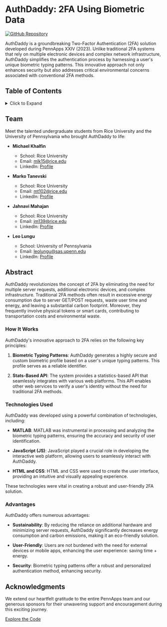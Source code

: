 # AuthDaddy: 2FA Using Biometric Data

[![GitHub Repository](https://img.shields.io/badge/GitHub-Explore%20the%20Code-blue?logo=github)](https://github.com/Mahajanet/AuthDaddy)

AuthDaddy is a groundbreaking Two-Factor Authentication (2FA) solution developed during PennApps XXIV (2023). Unlike traditional 2FA systems that rely on multiple electronic devices and complex network infrastructure, AuthDaddy simplifies the authentication process by harnessing a user's unique biometric typing patterns. This innovative approach not only enhances security but also addresses critical environmental concerns associated with conventional 2FA methods.

## Table of Contents

<details>
  <summary>Click to Expand</summary>
  <ol>
    <li><a href="#team">Team</a></li>
    <li><a href="#abstract">Abstract</a></li>
    <li><a href="#how-it-works">How It Works</a></li>
    <li><a href="#technologies-used">Technologies Used</a></li>
    <li><a href="#advantages">Advantages</a></li>
    <li><a href="#acknowledgments">Acknowledgments</a></li>
  </ol>
</details>

## Team

Meet the talented undergraduate students from Rice University and the University of Pennsylvania who brought AuthDaddy to life:

- **Michael Khalfin**
  - School: Rice University
  - Email: [mlk15@rice.edu](mailto:mlk15@rice.edu)
  - LinkedIn: [Profile](https://www.linkedin.com/in/michael-khalfin-87551b20b/)

- **Marko Tanevski**
  - School: Rice University
  - Email: [mt102@rice.edu](mailto:mt102@rice.edu)
  - LinkedIn: [Profile](https://www.linkedin.com/in/marko-tanevski/)

- **Jahnavi Mahajan**
  - School: Rice University
  - Email: [jm139@rice.edu](mailto:jm139@rice.edu)
  - LinkedIn: [Profile](https://www.linkedin.com/in/jahnavi-mahajan-b97892251/)

- **Leo Lungu**
  - School: University of Pennsylvania
  - Email: [leolungu@sas.upenn.edu](mailto:leolungu@sas.upenn.edu)
  - LinkedIn: [Profile](https://www.linkedin.com/in/leonardlungu/)

## Abstract

AuthDaddy revolutionizes the concept of 2FA by eliminating the need for multiple server requests, additional electronic devices, and complex infrastructure. Traditional 2FA methods often result in excessive energy consumption due to server GET/POST requests, waste user time and energy, and leaving a substantial carbon footprint. Moreover, they frequently involve physical tokens or smart cards, contributing to transportation costs and environmental waste.

### How It Works

AuthDaddy's innovative approach to 2FA relies on the following key principles:

1. **Biometric Typing Patterns**: AuthDaddy generates a highly secure and custom biometric profile based on a user's unique typing patterns. This profile serves as a reliable identifier.

2. **Stats-Based API**: The system provides a statistics-based API that seamlessly integrates with various web platforms. This API enables other web services to verify a user's identity without the need for traditional 2FA methods.

### Technologies Used

AuthDaddy was developed using a powerful combination of technologies, including:

- **MATLAB**: MATLAB was instrumental in processing and analyzing the biometric typing patterns, ensuring the accuracy and security of user identification.

- **JavaScript (JS)**: JavaScript played a crucial role in developing the interactive web platform, allowing users to seamlessly interact with AuthDaddy.

- **HTML and CSS**: HTML and CSS were used to create the user interface, providing an intuitive and visually appealing experience.

These technologies were vital in creating a robust and user-friendly 2FA solution.

### Advantages

AuthDaddy offers numerous advantages:

- **Sustainability**: By reducing the reliance on additional hardware and minimizing server requests, AuthDaddy significantly decreases energy consumption and carbon emissions, making it an eco-friendly solution.

- **User-Friendly**: Users are not burdened with the need for external devices or mobile apps, enhancing the user experience: saving time + energy. 

- **Security**: Biometric typing patterns offer a robust and personalized authentication method, enhancing security.

## Acknowledgments

We extend our heartfelt gratitude to the entire PennApps team and our generous sponsors for their unwavering support and encouragement during this exciting journey.

[Explore the Code](https://github.com/Mahajanet/AuthDaddy)
